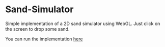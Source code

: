 # Sand-Simulator

Simple implementation of a 2D sand simulator using WebGL. Just click on the screen to drop some sand.

You can run the implementation [here](https://pedroravaglia.github.io/Sand-Simulator/)
